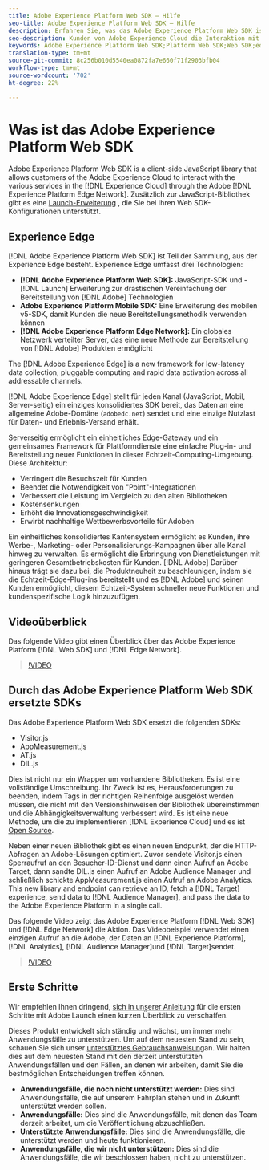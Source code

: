 ```yaml
---
title: Adobe Experience Platform Web SDK – Hilfe
seo-title: Adobe Experience Platform Web SDK – Hilfe
description: Erfahren Sie, was das Adobe Experience Platform Web SDK ist und wie es verwendet werden kann.
seo-description: Kunden von Adobe Experience Cloud die Interaktion mit den verschiedenen Diensten in der Experience Cloud ermöglichen 
keywords: Adobe Experience Platform Web SDK;Platform Web SDK;Web SDK;edge;Visitor.js;AppMeasurement.js;AT.js;DIL.js;
translation-type: tm+mt
source-git-commit: 8c256b010d5540ea0872fa7e660f71f2903bfb04
workflow-type: tm+mt
source-wordcount: '702'
ht-degree: 22%

---
```



# Was ist das Adobe Experience Platform Web SDK

Adobe Experience Platform Web SDK is a client-side JavaScript library that allows customers of the Adobe Experience Cloud to interact with the various services in the [!DNL Experience Cloud] through the Adobe [!DNL Experience Platform Edge Network]. Zusätzlich zur JavaScript-Bibliothek gibt es eine [Launch-Erweiterung](https://docs.adobe.com/content/help/de-DE/launch/using/extensions-ref/adobe-extension/aep-extension/overview.html) , die Sie bei Ihren Web SDK-Konfigurationen unterstützt.

## Experience Edge

[!DNL Adobe Experience Platform Web SDK] ist Teil der Sammlung, aus der Experience Edge besteht. Experience Edge umfasst drei Technologien:

* **[!DNL Adobe Experience Platform Web SDK]:** JavaScript-SDK und - [!DNL Launch] Erweiterung zur drastischen Vereinfachung der Bereitstellung von [!DNL Adobe] Technologien
* **Adobe Experience Platform Mobile SDK:** Eine Erweiterung des mobilen v5-SDK, damit Kunden die neue Bereitstellungsmethodik verwenden können
* **[!DNL Adobe Experience Platform Edge Network]:** Ein globales Netzwerk verteilter Server, das eine neue Methode zur Bereitstellung von [!DNL Adobe] Produkten ermöglicht

The [!DNL Adobe Experience Edge] is a new framework for low-latency data collection, pluggable computing and rapid data activation across all addressable channels.

[!DNL Adobe Experience Edge] stellt für jeden Kanal (JavaScript, Mobil, Server-seitig) ein einziges konsolidiertes SDK bereit, das Daten an eine allgemeine Adobe-Domäne (`adobedc.net`) sendet und eine einzige Nutzlast für Daten- und Erlebnis-Versand erhält.

Serverseitig ermöglicht ein einheitliches Edge-Gateway und ein gemeinsames Framework für Plattformdienste eine einfache Plug-in- und Bereitstellung neuer Funktionen in dieser Echtzeit-Computing-Umgebung.  Diese Architektur:

* Verringert die Besuchszeit für Kunden
* Beendet die Notwendigkeit von &quot;Point&quot;-Integrationen
* Verbessert die Leistung im Vergleich zu den alten Bibliotheken
* Kostensenkungen
* Erhöht die Innovationsgeschwindigkeit
* Erwirbt nachhaltige Wettbewerbsvorteile für Adoben

Ein einheitliches konsolidiertes Kantensystem ermöglicht es Kunden, ihre Werbe-, Marketing- oder Personalisierungs-Kampagnen über alle Kanal hinweg zu verwalten.  Es ermöglicht die Erbringung von Dienstleistungen mit geringeren Gesamtbetriebskosten für Kunden. [!DNL Adobe]  Darüber hinaus trägt sie dazu bei, die Produktneuheit zu beschleunigen, indem sie die Echtzeit-Edge-Plug-ins bereitstellt und es [!DNL Adobe] und seinen Kunden ermöglicht, diesem Echtzeit-System schneller neue Funktionen und kundenspezifische Logik hinzuzufügen.

## Videoüberblick

Das folgende Video gibt einen Überblick über das Adobe Experience Platform [!DNL Web SDK] und [!DNL Edge Network].

>[!VIDEO](https://video.tv.adobe.com/v/34141?quality=12&learn=on)

## Durch das Adobe Experience Platform Web SDK ersetzte SDKs

Das Adobe Experience Platform Web SDK ersetzt die folgenden SDKs:

* Visitor.js
* AppMeasurement.js
* AT.js
* DIL.js

Dies ist nicht nur ein Wrapper um vorhandene Bibliotheken. Es ist eine vollständige Umschreibung. Ihr Zweck ist es, Herausforderungen zu beenden, indem Tags in der richtigen Reihenfolge ausgelöst werden müssen, die nicht mit den Versionshinweisen der Bibliothek übereinstimmen und die Abhängigkeitsverwaltung verbessert wird. Es ist eine neue Methode, um die zu implementieren [!DNL Experience Cloud] und es ist [Open Source](https://github.com/adobe/alloy).

Neben einer neuen Bibliothek gibt es einen neuen Endpunkt, der die HTTP-Abfragen an Adobe-Lösungen optimiert. Zuvor sendete Visitor.js einen Sperraufruf an den Besucher-ID-Dienst und dann einen Aufruf an Adobe Target, dann sandte DIL.js einen Aufruf an Adobe Audience Manager und schließlich schickte AppMeasurement.js einen Aufruf an Adobe Analytics. This new library and endpoint can retrieve an ID, fetch a [!DNL Target] experience, send data to [!DNL Audience Manager], and pass the data to the Adobe Experience Platform in a single call.

Das folgende Video zeigt das Adobe Experience Platform [!DNL Web SDK] und [!DNL Edge Network] die Aktion. Das Videobeispiel verwendet einen einzigen Aufruf an die Adobe, der Daten an [!DNL Experience Platform], [!DNL Analytics], [!DNL Audience Manager]und [!DNL Target]sendet.

>[!VIDEO](https://video.tv.adobe.com/v/34148?quality=12&learn=on)

## Erste Schritte

Wir empfehlen Ihnen dringend, [sich in unserer Anleitung](getting-started/quick-start-with-launch.md) für die ersten Schritte mit Adobe Launch einen kurzen Überblick zu verschaffen.

Dieses Produkt entwickelt sich ständig und wächst, um immer mehr Anwendungsfälle zu unterstützen. Um auf dem neuesten Stand zu sein, schauen Sie sich unser [unterstütztes Gebrauchsanweisung](https://github.com/adobe/alloy/projects/5)an. Wir halten dies auf dem neuesten Stand mit den derzeit unterstützten Anwendungsfällen und den Fällen, an denen wir arbeiten, damit Sie die bestmöglichen Entscheidungen treffen können.

* **Anwendungsfälle, die noch nicht unterstützt werden:** Dies sind Anwendungsfälle, die auf unserem Fahrplan stehen und in Zukunft unterstützt werden sollen.
* **Anwendungsfälle:** Dies sind die Anwendungsfälle, mit denen das Team derzeit arbeitet, um die Veröffentlichung abzuschließen.
* **Unterstützte Anwendungsfälle:** Dies sind die Anwendungsfälle, die unterstützt werden und heute funktionieren.
* **Anwendungsfälle, die wir nicht unterstützen:** Dies sind die Anwendungsfälle, die wir beschlossen haben, nicht zu unterstützen.
